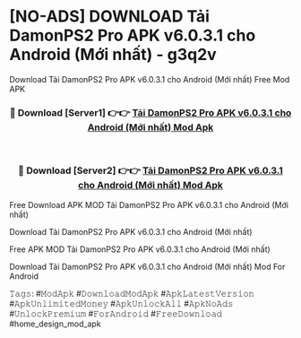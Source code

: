 # [NO-ADS] DOWNLOAD Tải DamonPS2 Pro APK v6.0.3.1 cho Android (Mới nhất) - g3q2v
Download Tải DamonPS2 Pro APK v6.0.3.1 cho Android (Mới nhất) Free Mod APK

<div align="center">
<h3>🔴 Download [Server1] 👉👉 <a href="https://apk-comot.site?title=Tải_DamonPS2_Pro_APK_v6.0.3.1_cho_Android_(Mới_nhất)">Tải DamonPS2 Pro APK v6.0.3.1 cho Android (Mới nhất) Mod Apk</a></h3><br>

<h3>🔴 Download [Server2] 👉👉 <a href="https://apk-comot.site?title=Tải_DamonPS2_Pro_APK_v6.0.3.1_cho_Android_(Mới_nhất)">Tải DamonPS2 Pro APK v6.0.3.1 cho Android (Mới nhất) Mod Apk</a></h3>
</div>


Free Download APK MOD Tải DamonPS2 Pro APK v6.0.3.1 cho Android (Mới nhất)

Download Tải DamonPS2 Pro APK v6.0.3.1 cho Android (Mới nhất) 

Free APK MOD Tải DamonPS2 Pro APK v6.0.3.1 cho Android (Mới nhất) 

Download Tải DamonPS2 Pro APK v6.0.3.1 cho Android (Mới nhất) Mod For Android

𝚃𝚊𝚐𝚜: #𝙼𝚘𝚍𝙰𝚙𝚔 #𝙳𝚘𝚠𝚗𝚕𝚘𝚊𝚍𝙼𝚘𝚍𝙰𝚙𝚔 #𝙰𝚙𝚔𝙻𝚊𝚝𝚎𝚜𝚝𝚅𝚎𝚛𝚜𝚒𝚘𝚗 #𝙰𝚙𝚔𝚄𝚗𝚕𝚒𝚖𝚒𝚝𝚎𝚍𝙼𝚘𝚗𝚎𝚢 #𝙰𝚙𝚔𝚄𝚗𝚕𝚘𝚌𝚔𝙰𝚕𝚕 #𝙰𝚙𝚔𝙽𝚘𝙰𝚍𝚜 #𝚄𝚗𝚕𝚘𝚌𝚔𝙿𝚛𝚎𝚖𝚒𝚞𝚖 #𝙵𝚘𝚛𝙰𝚗𝚍𝚛𝚘𝚒𝚍 #𝙵𝚛𝚎𝚎𝙳𝚘𝚠𝚗𝚕𝚘𝚊𝚍 #home_design_mod_apk